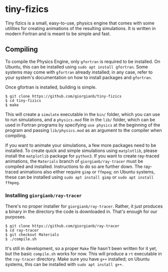 # tiny-fizics
Tiny fizics is a small, easy-to-use, physics engine that comes with some utilities for creating animations of the resulting simulations. It is written in modern Fortran and is meant to be simple and fast.

## Compiling
To compile the Physics Engine, only `gfortran` is required to be installed. On Ubuntu, this can be installed using `sudo apt install gfortran`. Some systems may come with `gfortran` already installed; in any case, refer to your system's documentation on how to install packages and `gfortran`.

Once gfortran is installed, building is simple.

```
$ git clone https://github.com/giorgianb/tiny-fizics
$ cd tiny-fizics
$ make
```

This will create a `simulate` executable in the `bin/` folder, which you can use to run simulations, and a `physics.mod` file in the `lib/` folder, which can be used in Fortran programs by specifying `use physics` at the beginning of the program and passing `lib/physics.mod` as an argument to the compiler when compiling.

If you want to animate your simulations, a few more packages need to be installed. To create quick and simple simulations using `matplotlib`, please install the `matplotlib` package for `python3`. If you want to create ray-traced animations, the `Materials` branch of `giorgianb/ray-tracer` must be compiled and installed. Instructions to do so are further down. The ray-traced animations also either require `gimp` or `ffmpeg`; on Ubuntu systems, these can be installed using `sudo apt install gimp` or `sudo apt install ffmpeg`.

### Installing `giorgianb/ray-tracer`

There's no proper installer for `giorgianb/ray-tracer`. Rather, it just produces a binary in the directory the code is downloaded in. That's enough for our purposes. 

```
$ git clone https://github.com/giorgianb/ray-tracer
$ cd ray-tracer
$ git checkout Materials
$ ./compile.sh
```

It's still in development, so a proper `Make` file hasn't been written for it yet, but the basic `compile.sh` works for now. This will produce a `rt` executable in the `ray-tracer` directory. Make sure you have `g++` installed; on Ubuntu systems, this can be installed with `sudo apt install g++`.
